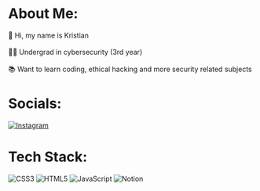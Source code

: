 # About Me:
:wave: Hi, my name is Kristian <br>
<br>:man_student: Undergrad in cybersecurity (3rd year)</br>
<br>:books: Want to learn coding, ethical hacking and more security related subjects </br> 

# Socials:
[![Instagram](https://img.shields.io/badge/Instagram-%23E4405F.svg?logo=Instagram&logoColor=white)](https://instagram.com/)

# Tech Stack:
![CSS3](https://img.shields.io/badge/css3-%231572B6.svg?style=for-the-badge&logo=css3&logoColor=white) 
![HTML5](https://img.shields.io/badge/html5-%23E34F26.svg?style=for-the-badge&logo=html5&logoColor=white) 
![JavaScript](https://img.shields.io/badge/javascript-%23323330.svg?style=for-the-badge&logo=javascript&logoColor=%23F7DF1E) 
![Notion](https://img.shields.io/badge/Notion-%23000000.svg?style=for-the-badge&logo=notion&logoColor=white)

<!--
Want these as well... DIY style
![Java]
![Python]
![C]
-->
